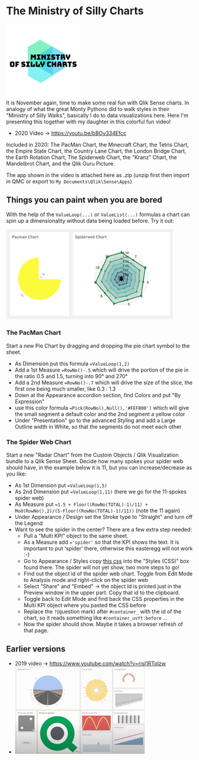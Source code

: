 # The Ministry of Silly Charts
![screenshot](111f5604-7194-4123-9f02-e8ac19ff36f4_200x200.png "screenshot")<br> 
It is November again, time to make some real fun with Qlik Sense charts. In analogy of what the great Monty Pythons did to walk styles in their "Ministry of Silly Walks", basically I do to data visualizations here. Here I'm presenting this together with my daughter in this colorful fun video!

 - 2020 Video -> https://youtu.be/bBOv334Efcc
 
Included in 2020: The PacMan Chart, the Minecraft Chart, the Tetris Chart, the Empire State Chart, the Country Lane Chart, the London Bridge Chart, 
the Earth Rotation Chart, The Spiderweb Chart, the "Kranz" Chart, the Mandelbrot Chart, and the Qlik Guru Picture.

The app shown in the video is attached here as .zip (unzip first then import in QMC or export to `My Documents\Qlik\Sense\Apps`)

 ## Things you can paint when you are bored 
 With the help of the `ValueLoop(...)` or `ValueList(...)` formulas a chart can spin up a dimensionality without data being loaded before. Try it out:
 
 <img src="pacman_spiderweb.png" width="450">
 
 ### The PacMan Chart
 
Start a new Pie Chart by dragging and dropping the pie chart symbol to the sheet.
  - As Dimension put this formula `=ValueLoop(1,2)`
  - Add a 1st Measure `=RowNo()-.5` which will drive the portion of the pie in the ratio 0.5 and 1.5, turning into 90° and 270°
  - Add a 2nd Measure `=RowNo()-.7` which will drive the size of the slice, the first one being much smaller, like 0.3 : 1.3
  - Down at the Appearance accordion section, find Colors and put "By Expression"
  - use this color formula `=Pick(RowNo(),Null(),'#FEFB00')` which will give the small segment a default color and the 2nd segment a yellow color
  - Under "Presentation" go to the advanced Styling and add a Large Outline width in White, so that the segments do not meet each other
  
 ### The Spider Web Chart
 
Start a new "Radar Chart" from the Custom Objects / Qlik Visualization bundle to a Qlik Sense Sheet. Decide how many spokes your spider web should 
have, in the example below it is 11, but you can increase/decrease as you like:
 - As 1st Dimension put `=ValueLoop(1,5)`
 - As 2nd Dimension put `=ValueLoop(1,11)` (here we go for the 11-spokes spider web)
 - As Measure put `=1.5 + Floor((RowNo(TOTAL)-1)/11) + Mod(RowNo(),2)/(5-Floor((RowNo(TOTAL)-1)/11))` (note the 11 again)
 - Under Appearance / Design set the Stroke type to "Straight" and turn off the Legend
 - Want to see the spider in the center? There are a few extra step needed:
     - Pull a "Multi KPI" object to the same sheet.
     - As a Measure add `='spider'` so that the KPI shows the text. It is important to put 'spider' there, otherwise this easteregg will not work :-)
     - Go to Appearance / Styles copy <a href="https://raw.githubusercontent.com/ChristofSchwarz/silly/main/spider.css">this css</a> into the "Styles (CSS)" 
       box found there. The spider will not yet show, two more steps to go!
     - Find out the object id of the spider web chart. Toggle from Edit Mode to Analysis mode and right-click on the spider web
     - Select "Share" and "Embed" -> the object Id is printed just in the Preview window in the upper part. Copy that id to the clipboard.
     - Toggle back to Edit Mode and find back the CSS properties in the Multi KPI object where you pasted the CSS before
     - Replace the `?`(question mark) after `#container_` with the id of the chart, so it reads something like `#container_uvYt:before` ...
     - Now the spider should show. Maybe it takes a browser refresh of that page.
 
 ## Earlier versions
 
 - 2019 video -> https://www.youtube.com/watch?v=risl1RTplzw
 - <img src="mosc2019.png" width="350">
